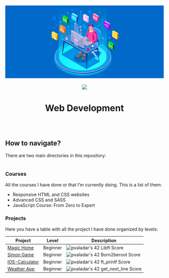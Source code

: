 <br />
<div align="center">
    <img src="webdev.png" alt="Logo" width="780">
  <br />
  <br />
  <a href="#">
    <img src="https://skillicons.dev/icons?i=html,css,sass,js,bootstrap,git,react,nodejs,typescript" />
  </a>
  <br />
  <h1>Web Development</h1>
  <br />
  <br />
</div>


## How to navigate?

There are two main directories in this repository:
<br />
<br />

### Courses

All the courses I have done or that I'm currently doing. This is a list of them:

* Responsive HTML and CSS websites
* Advanced CSS and SASS
* JavaScript Course: From Zero to Expert


### Projects

Here you have a table with all the project I have done organized by levels:

| Project | Level | Description |
| ------ | ------ | ------ |
| [Magic Home](https://github.com/amiguelmoreno/MagicHome) | Beginner | ![pvaladar's 42 Libft Score](https://badge42.vercel.app/api/v2/cl34ggaad004009jmq2lkluen/project/2497527) |
| [Simon Game](https://github.com/amiguelmoreno/Simon-Game) | Beginner | ![pvaladar's 42 Born2beroot Score](https://badge42.vercel.app/api/v2/cl34ggaad004009jmq2lkluen/project/2528405) |
| [IOS-Calculator](https://github.com/amiguelmoreno/IOS-Calculator) | Beginner | ![pvaladar's 42 ft_printf Score](https://badge42.vercel.app/api/v2/cl34ggaad004009jmq2lkluen/project/2528591) |
| [Weather App](https://github.com/amiguelmoreno/Weather-App) | Beginner | ![pvaladar's 42 get_next_line Score](https://badge42.vercel.app/api/v2/cl34ggaad004009jmq2lkluen/project/2528592) |


<br />
 
 
